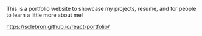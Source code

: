This is a portfolio website to showcase my projects, resume, and for people to learn a little more about me!


https://sclebron.github.io/react-portfolio/

